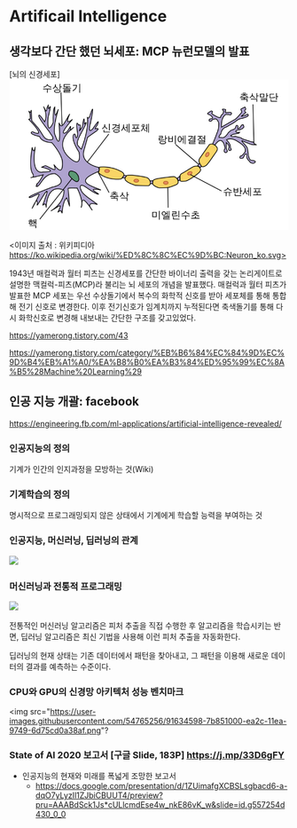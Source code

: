 # Artificail Intelligence
## 생각보다 간단 했던 뇌세포: MCP 뉴런모델의 발표

[뇌의 신경세포]
<img src="https://github.com/cwooyoon/Artificial_Intelligence/blob/master/images/800px-Neuron_ko.svg.png">

<이미지 출처 : 위키피디아 https://ko.wikipedia.org/wiki/%ED%8C%8C%EC%9D%BC:Neuron_ko.svg>

1943년 매컬럭과 월터 피츠는 신경세포를 간단한 바이너리 출력을 갖는 논리게이트로 설명한  맥컬럭-피츠(MCP)라 불리는 뇌 세포의 개념을 발표했다. 매컬럭과 월터 피츠가 발표한 MCP 세포는 우선 수상돌기에서 복수의 화학적 신호를 받아 세포체를 통해 통합해 전기 신호로 변경한다. 이후 전기신호가 임계치까지 누적된다면 축색돌기를 통해 다시 화학신호로 변경해 내보내는 간단한 구조를 갖고있었다. 

https://yamerong.tistory.com/43

https://yamerong.tistory.com/category/%EB%B6%84%EC%84%9D%EC%9D%B4%EB%A1%A0/%EA%B8%B0%EA%B3%84%ED%95%99%EC%8A%B5%28Machine%20Learning%29

## 인공 지능 개괄: facebook

https://engineering.fb.com/ml-applications/artificial-intelligence-revealed/

### 인공지능의 정의

기계가 인간의 인지과정을 모방하는 것(Wiki)

### 기계학습의 정의

명시적으로 프로그래밍되지 않은 상태에서 기계에게 학습할 능력을 부여하는 것
 
### 인공지능, 머신러닝, 딥러닝의 관계

<img src="https://user-images.githubusercontent.com/54765256/91634141-fa784980-ea28-11ea-8b45-95e45e478696.png">

### 머신러닝과 전통적 프로그래밍

<img src="https://user-images.githubusercontent.com/54765256/91634159-1bd93580-ea29-11ea-892f-982f8331c52e.png">

전통적인 머신러닝 알고리즘은 피처 추출을 직접 수행한 후 알고리즘을 학습시키는 반면,
딥러닝 알고리즘은 최신 기법을 사용해 이런 피처 추출을 자동화한다.

딥러닝의 현재 상태는 기존 데이터에서 패턴을 찾아내고, 그 패턴을 이용해 새로운 데이터의 결과를 예측하는 수준이다.

### CPU와 GPU의 신경망 아키텍처 성능 벤치마크

<img src="https://user-images.githubusercontent.com/54765256/91634598-7b851000-ea2c-11ea-9749-6d75cd0a38af.png"?


### State of AI 2020 보고서 [구글 Slide, 183P] https://j.mp/33D6gFY 
* 인공지능의 현재와 미래를 폭넓게 조망한 보고서 
  - https://docs.google.com/presentation/d/1ZUimafgXCBSLsgbacd6-a-dqO7yLyzIl1ZJbiCBUUT4/preview?pru=AAABdSck1Js*cULlcmdEse4w_nkE86vK_w&slide=id.g557254d430_0_0
